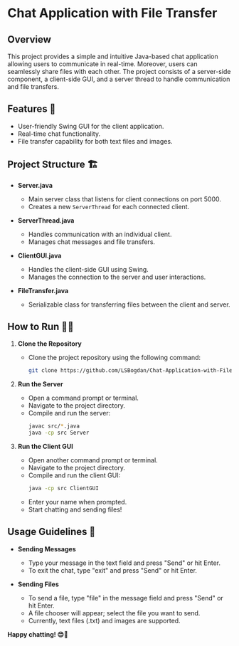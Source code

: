 # Chat Application with File Transfer

## Overview
This project provides a simple and intuitive Java-based chat application allowing users to communicate in real-time. Moreover, users can seamlessly share files with each other. The project consists of a server-side component, a client-side GUI, and a server thread to handle communication and file transfers.

## Features 🚀
- User-friendly Swing GUI for the client application.
- Real-time chat functionality.
- File transfer capability for both text files and images.

## Project Structure 🏗️
- **Server.java**
  - Main server class that listens for client connections on port 5000.
  - Creates a new `ServerThread` for each connected client.

- **ServerThread.java**
  - Handles communication with an individual client.
  - Manages chat messages and file transfers.

- **ClientGUI.java**
  - Handles the client-side GUI using Swing.
  - Manages the connection to the server and user interactions.

- **FileTransfer.java**
  - Serializable class for transferring files between the client and server.

## How to Run 🏃‍♂️
1. **Clone the Repository**
   - Clone the project repository using the following command:
     ```bash
     git clone https://github.com/LSBogdan/Chat-Application-with-File-Transfer.git
     ```

2. **Run the Server**
   - Open a command prompt or terminal.
   - Navigate to the project directory.
   - Compile and run the server:
     ```bash
     javac src/*.java
     java -cp src Server
     ```

3. **Run the Client GUI**
   - Open another command prompt or terminal.
   - Navigate to the project directory.
   - Compile and run the client GUI:
     ```bash
     java -cp src ClientGUI
     ```
   - Enter your name when prompted.
   - Start chatting and sending files!

## Usage Guidelines 📘
- **Sending Messages**
  - Type your message in the text field and press "Send" or hit Enter.
  - To exit the chat, type "exit" and press "Send" or hit Enter.

- **Sending Files**
  - To send a file, type "file" in the message field and press "Send" or hit Enter.
  - A file chooser will appear; select the file you want to send.
  - Currently, text files (.txt) and images are supported.


**Happy chatting! 😊🚀**
